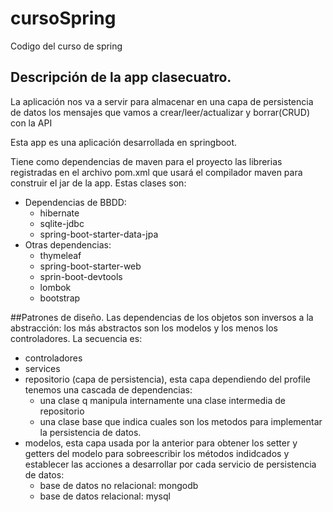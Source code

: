 # cursoSpring
Codigo del curso de spring

## Descripción de la app clasecuatro.

La aplicación nos va a servir para almacenar en una capa de persistencia de datos los mensajes que vamos a crear/leer/actualizar y borrar(CRUD) con la API

Esta app es una aplicación desarrollada en springboot.

Tiene como dependencias de maven para el proyecto las librerias registradas en el archivo pom.xml que usará el compilador maven para construir el jar de la app. 
Estas clases son:
- Dependencias de BBDD:
  - hibernate
  - sqlite-jdbc
  - spring-boot-starter-data-jpa
- Otras dependencias:
  - thymeleaf
  - spring-boot-starter-web
  - sprin-boot-devtools
  - lombok
  - bootstrap

##Patrones de diseño.
Las dependencias de los objetos son inversos a la abstracción: los más abstractos son los modelos y los menos los controladores. La secuencia es:
- controladores
- services
- repositorio (capa de persistencia), esta capa dependiendo del profile tenemos una cascada de dependencias:
  - una clase q manipula internamente una clase intermedia de repositorio
  - una clase base que indica cuales son los metodos para implementar la persistencia de datos.
- modelos, esta capa usada por la anterior para obtener los setter y getters del modelo para sobreescribir los métodos indidcados y establecer las acciones a desarrollar por cada servicio de persistencia de datos:
    - base de datos no relacional: mongodb
    - base de datos relacional: mysql
 
